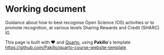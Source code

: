 # Working document 
Guidance about how to best recognise Open Science (OS) activities or to promote recognition, at various levels
Sharing Rewards and Credit (SHARC) IG

This page is built with ❤️ and [Quarto](https://quarto.org/), using **Pakillo**'s template https://github.com/Pakillo/quarto-course-website-template
